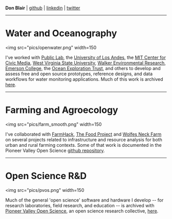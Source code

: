  
**Don Blair** | [github](http://github.com/dwblair) | [linkedin](www.linkedin.com/in/donald-blair-6060145
) | [twitter](http://twitter.com/donwblair)

-----

# Water and Oceanography

<img src="pics/openwater.png" width=150</img>

I've worked with [Public Lab](http://publiclab.org), the [University of Los Andes](http://www.uniandes.edu.co/), the [MIT Center for Civic Media](https://civic.mit.edu/), [West Virginia State University](https://civic.mit.edu/), [Walker Environmental Research](http://walkerenvres.com/), [Emerson College](http://www.emerson.edu), the [Ocean Exploration Trust](http://nautiluslive.org), and others to develop and assess free and open source prototypes, reference designs, and data workflows for water monitoring applications. Much of this work is archived [here](https://github.com/openwaterproject).

-----


# Farming and Agroecology

<img src="pics/farm_smooth.png" width=150</img>

I've collaborated with [FarmHack](http://farmhack.org), [The Food Project](http://thefoodproject.org) and [Wolfes Neck Farm](http://wolfesneckfarm.org/) on several projects related to infrastructure and resource analysis for both urban and rural farming contexts.  Some of that work is documented in the Pioneer Valley Open Science [github repository](https://github.com/p-v-o-s).

-----

# Open Science R&D

<img src="pics/pvos.png" width=150 </img>

Much of the general 'open science' software and hardware I develop -- for research laboratories, field research, and education --  is archived with [Pioneer Valley Open Science](http://pvos.org), an open science research collective, [here](https://github.com/p-v-o-s/). 


